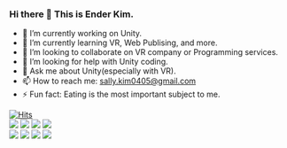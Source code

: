 ### Hi there 👋 This is Ender Kim. 


- 🔭 I’m currently working on Unity.
- 🌱 I’m currently learning VR, Web Publising, and more.
- 👯 I’m looking to collaborate on VR company or Programming services.
- 🤔 I’m looking for help with Unity coding.
- 💬 Ask me about Unity(especially with VR).
- 📫 How to reach me: sally.kim0405@gmail.com
- ⚡ Fun fact: Eating is the most important subject to me.

[![Hits](https://hits.seeyoufarm.com/api/count/incr/badge.svg?url=https%3A%2F%2Fhttps%2F%2Fgithub.com%2Fenderkim&count_bg=%23DA33E3&title_bg=%23555555&icon=unity.svg&icon_color=%23E7E7E7&title=hits&edge_flat=false)](https://hits.seeyoufarm.com) <br>
<img src="https://img.shields.io/badge/Unity-FFFFFF?style=for-the-badge&logo=unity&logoColor=black">
<img src="https://img.shields.io/badge/HTML5-E34F26?style=for-the-badge&logo=html5&logoColor=white">
<img src="https://img.shields.io/badge/css3-1572B6?style=for-the-badge&logo=css3&logoColor=white">
<img src="https://img.shields.io/badge/javascript-F7DF1E?style=for-the-badge&logo=html5&logoColor=javascript"><br>
<img src="https://img.shields.io/badge/Adobe Photoshop-31A8FF?style=for-the-badge&logo=Adobe Photoshop&logoColor=white">
<img src="https://img.shields.io/badge/Adobe Illustrator-FF9A00?style=for-the-badge&logo=adobe illustrator&logoColor=white">
<img src="https://img.shields.io/badge/Adobe Premiere Pro-9999FF?style=for-the-badge&logo=adobe premiere pro&logoColor=white">
<img src="https://img.shields.io/badge/Adobe After Effects-9999FF?style=for-the-badge&logo=adobe after effects&logoColor=white">
